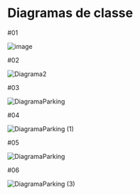 # Diagramas de classe

#01 

![image](https://github.com/user-attachments/assets/b5f245ca-2f71-4067-af31-9ccf741fda27)

#02 

![Diagrama2](https://github.com/user-attachments/assets/86890f2b-fd28-4c11-b801-7094c0028038)

#03

![DiagramaParking](https://github.com/user-attachments/assets/9e997205-88f3-47ad-a213-625cbb42b558)

#04 

![DiagramaParking (1)](https://github.com/user-attachments/assets/cff77305-0018-4e4e-a4e4-83b0bee16e80)

#05

![DiagramaParking](https://github.com/user-attachments/assets/07321f61-ae2c-44ef-9081-d01b1f9f9ee8)

#06

![DiagramaParking (3)](https://github.com/user-attachments/assets/cda5e502-a3cd-4352-a714-b6ab754635fa)
